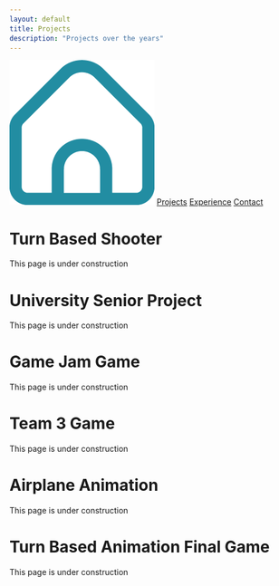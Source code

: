 ```yaml
---
layout: default
title: Projects
description: "Projects over the years"
---
```


<div class="navigation-container">
    <div class="navigation">
            <a href="../"><img src=".././assets/home_hover.png" alt="Home Navigation Icon" class="img-home-nav"></a>
            <a href="./projects.html">Projects</a>
            <a href="./experience.html">Experience</a>
            <a href="./contact.html">Contact</a>
    </div>
</div>


# Turn Based Shooter
This page is under construction<br>

# University Senior Project
This page is under construction<br>

# Game Jam Game
This page is under construction<br>

# Team 3 Game
This page is under construction<br>

# Airplane Animation
This page is under construction<br>

# Turn Based Animation Final Game
This page is under construction<br>

<br>

<!-- This button is having some strange behavior currently -->
<!-- <button id="scrollToTopButton" class="button-scroll" onclick="scrollToTop()">Scroll to Top</button> -->

<!-- Reference js script for scrolling -->
<script src="/assets/js/scroll.js"></script>
